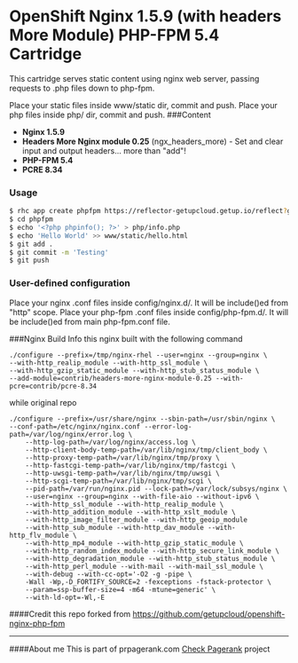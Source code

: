 # OpenShift Nginx 1.5.9 (with headers More Module) PHP-FPM 5.4 Cartridge
This cartridge serves static content using nginx web server, passing requests to .php files down to php-fpm.

Place your static files inside www/static dir, commit and push.
Place your php files inside php/ dir, commit and push.
###Content

 - **Nginx 1.5.9**
 - **Headers More Nginx module 0.25** (ngx_headers_more) - Set and clear input and output headers... more than "add"!
 - **PHP-FPM 5.4**
 - **PCRE 8.34**

### Usage

```bash
$ rhc app create phpfpm https://reflector-getupcloud.getup.io/reflect?github=ewwink/openshift-nginx-php-fpm
$ cd phpfpm
$ echo '<?php phpinfo(); ?>' > php/info.php
$ echo 'Hello World' >> www/static/hello.html
$ git add .
$ git commit -m 'Testing'
$ git push
```

### User-defined configuration

Place your nginx .conf files inside config/nginx.d/. It will be include()ed from "http" scope.
Place your php-fpm .conf files inside config/php-fpm.d/. It will be include()ed from main php-fpm.conf file.

###Nginx Build Info
this nginx built with the following command
```
./configure --prefix=/tmp/nginx-rhel --user=nginx --group=nginx \
--with-http_realip_module --with-http_ssl_module \
--with-http_gzip_static_module --with-http_stub_status_module \
--add-module=contrib/headers-more-nginx-module-0.25 --with-pcre=contrib/pcre-8.34
```

while original repo
```
./configure --prefix=/usr/share/nginx --sbin-path=/usr/sbin/nginx \
--conf-path=/etc/nginx/nginx.conf --error-log-path=/var/log/nginx/error.log \
	--http-log-path=/var/log/nginx/access.log \
	--http-client-body-temp-path=/var/lib/nginx/tmp/client_body \
	--http-proxy-temp-path=/var/lib/nginx/tmp/proxy \
	--http-fastcgi-temp-path=/var/lib/nginx/tmp/fastcgi \
	--http-uwsgi-temp-path=/var/lib/nginx/tmp/uwsgi \
	--http-scgi-temp-path=/var/lib/nginx/tmp/scgi \
	--pid-path=/var/run/nginx.pid --lock-path=/var/lock/subsys/nginx \
	--user=nginx --group=nginx --with-file-aio --without-ipv6 \
	--with-http_ssl_module --with-http_realip_module \
	--with-http_addition_module --with-http_xslt_module \
	--with-http_image_filter_module --with-http_geoip_module
	--with-http_sub_module --with-http_dav_module --with-http_flv_module \
	--with-http_mp4_module --with-http_gzip_static_module \
	--with-http_random_index_module	--with-http_secure_link_module \
	--with-http_degradation_module --with-http_stub_status_module \
	--with-http_perl_module --with-mail --with-mail_ssl_module \
	--with-debug --with-cc-opt='-O2 -g -pipe \
	-Wall -Wp,-D_FORTIFY_SOURCE=2 -fexceptions -fstack-protector \
	--param=ssp-buffer-size=4 -m64 -mtune=generic' \
	--with-ld-opt=-Wl,-E
```
####Credit
this repo forked from https://github.com/getupcloud/openshift-nginx-php-fpm

----------
####About me
This is part of prpagerank.com [Check Pagerank](http://www.prpagerank.com) project